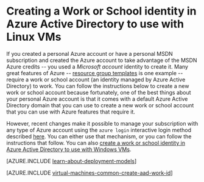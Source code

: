 <properties
    pageTitle="Create a work or school identity in AAD | Azure"
    description="Learn how to create a work or school identity in Azure Active Directory to use with your Linux virtual machines."
    services="virtual-machines-linux"
    documentationcenter=""
    author="squillace"
    manager="timlt"
    editor=""
    tags="azure-service-management,azure-resource-manager" />
<tags
    ms.assetid="b0f86d77-c669-4aa1-a095-c2aa4d9105fe"
    ms.service="virtual-machines-linux"
    ms.devlang="na"
    ms.topic="article"
    ms.tgt_pltfrm="vm-linux"
    ms.workload="infrastructure"
    ms.date="08/23/2016"
    wacn.date=""
    ms.author="rasquill" />

# Creating a Work or School identity in Azure Active Directory to use with Linux VMs
If you created a personal Azure account or have a personal MSDN subscription and created the Azure account to take advantage of the MSDN Azure credits -- you used a *Microsoft account* identity to create it. Many great features of Azure -- [resource group templates](/documentation/articles/resource-group-overview/) is one example -- require a work or school account (an identity managed by Azure Active Directory) to work. You can follow the instructions below to create a new work or school account because fortunately, one of the best things about your personal Azure account is that it comes with a default Azure Active Directory domain that you can use to create a new work or school account that you can use with Azure features that require it.

However, recent changes make it possible to manage your subscription with any type of Azure account using the `azure login` interactive login method described [here](/documentation/articles/xplat-cli-connect/). You can either use that mechanism, or you can follow the instructions that follow. You can also [create a work or school identity in Azure Active Directory to use with Windows VMs](/documentation/articles/virtual-machines-windows-create-aad-work-id/).

[AZURE.INCLUDE [learn-about-deployment-models](../../includes/learn-about-deployment-models-both-include.md)]

[AZURE.INCLUDE [virtual-machines-common-create-aad-work-id](../../includes/virtual-machines-common-create-aad-work-id.md)]

